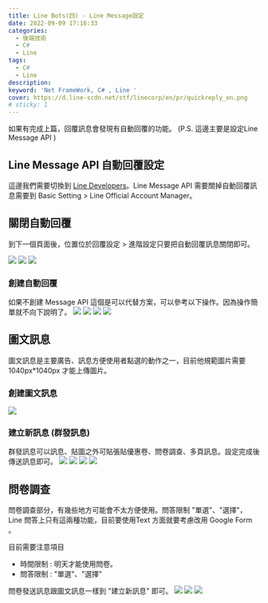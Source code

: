 ```yaml
---
title: Line Bots(四) - Line Message設定
date: 2022-09-09 17:16:33
categories: 
  - 後端技術
  - C#
  - Line
tags: 
  - C#
  - Line
description:
keyword: 'Net FrameWork, C# , Line '
cover: https://d.line-scdn.net/stf/linecorp/en/pr/quickreply_en.png
# sticky: 1
---
```

如果有完成上篇，回覆訊息會發現有自動回覆的功能。
(P.S. 這邊主要是設定Line Message API )

## Line Message API 自動回覆設定
這邊我們需要切換到 [Line Developers](https://developers.line.biz/en/)。Line Message API 需要關掉自動回覆訊息需要到 Basic Setting > Line Official Account Manager。

## 關閉自動回覆
到下一個頁面後，位置位於回覆設定 > 進階設定只要把自動回覆訊息關閉即可。

![](/img/dotnet/Line/Snipaste_2022-09-11_12-20-34.png)
![](/img/dotnet/Line/Snipaste_2022-09-11_12-20-14.png)
![](/img/dotnet/Line/Snipaste_2022-09-11_12-21-06.png)


### 創建自動回覆
如果不創建 Message API 這個是可以代替方案，可以參考以下操作。因為操作簡單就不向下說明了。
![](/img/dotnet/Line/Snipaste_2022-09-11_14-35-08.png)
![](/img/dotnet/Line/Snipaste_2022-09-11_14-37-49.png)
![](/img/dotnet/Line/Snipaste_2022-09-11_14-38-11.png)
![](/img/dotnet/Line/Snipaste_2022-09-11_14-45-47.png)



## 圖文訊息
圖文訊息是主要廣告、訊息方便使用者點選的動作之一，目前他規範圖片需要1040px*1040px 才能上傳圖片。
### 創建圖文訊息
![](/img/dotnet/Line/Snipaste_2022-09-11_15-20-19.png)
### 建立新訊息 (群發訊息)
群發訊息可以訊息、貼圖之外可貼張貼優惠卷、問卷調查、多頁訊息。設定完成後傳送訊息即可。
![](/img/dotnet/Line/Snipaste_2022-09-11_15-20-53.png)
![](/img/dotnet/Line/Snipaste_2022-09-11_15-21-19.png)
![](/img/dotnet/Line/Snipaste_2022-09-11_15-21-31.png)
![](/img/dotnet/Line/Snipaste_2022-09-11_15-22-02.png)

## 問卷調查
問卷調查部分，有幾些地方可能會不太方便使用。問答限制 "單選"、"選擇"，Line 問答上只有這兩種功能，目前要使用Text 方面就要考慮改用 Google Form 。

目前需要注意項目
- 時間限制 : 明天才能使用問卷。
- 問答限制 : "單選"、"選擇"

問卷發送訊息跟圖文訊息一樣到 "建立新訊息" 即可。
![](/img/dotnet/Line/Snipaste_2022-09-11_15-52-57.png)
![](/img/dotnet/Line/Snipaste_2022-09-11_15-53-23.png)
![](/img/dotnet/Line/Snipaste_2022-09-11_15-53-32.png)
